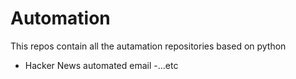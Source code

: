 # Automation
This repos contain all the autamation repositories based on python
- Hacker News automated email
-...etc
